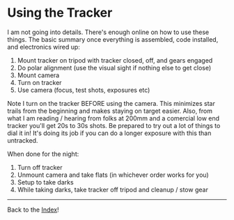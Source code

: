 # Using the Tracker

I am not going into details.  There's enough online on how to use these things.  The basic summary once everything is assembled, code installed, and electronics wired up:

1. Mount tracker on tripod with tracker closed, off, and gears engaged
2. Do polar alignment (use the visual sight if nothing else to get close)
3. Mount camera
4. Turn on tracker
5. Use camera (focus, test shots, exposures etc)

Note I turn on the tracker BEFORE using the camera.  This minimizes star trails from the beginning and makes staying on target easier.  Also, from what I am reading / hearing from folks at 200mm and a comercial low end tracker you'll get 20s to 30s shots.  Be prepared to try out a lot of things to dial it in!  It's doing its job if you can do a longer exposure with this than untracked.

When done for the night:

1. Turn off tracker
2. Unmount camera and take flats (in whichever order works for you)
4. Setup to take darks
5. While taking darks, take tracker off tripod and cleanup / stow gear

---
Back to the [Index](00-index.md)!